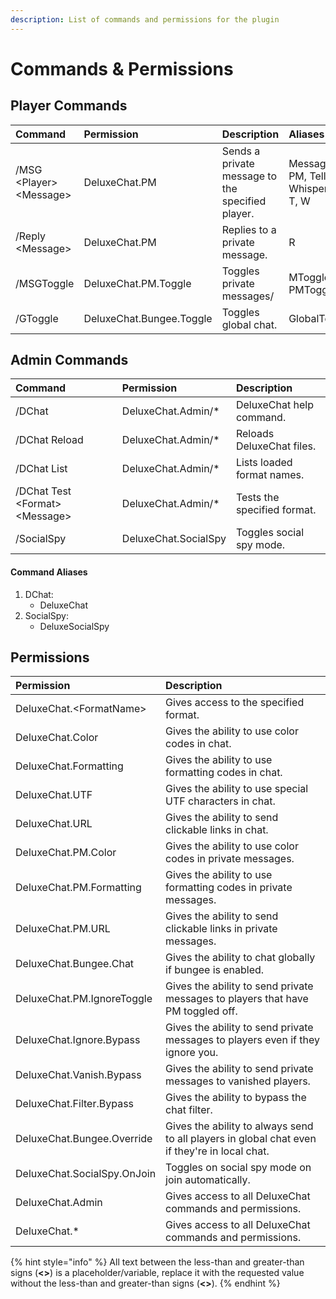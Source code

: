 ```yaml
---
description: List of commands and permissions for the plugin
---
```


# Commands & Permissions

## Player Commands

| Command | Permission | Description | Aliases |
| :--- | :--- | :--- | :--- |
| /MSG &lt;Player&gt; &lt;Message&gt; | DeluxeChat.PM | Sends a private message to the specified player. | Message, PM, Tell, Whisper, M, T, W |
| /Reply &lt;Message&gt; | DeluxeChat.PM | Replies to a private message. | R |
| /MSGToggle | DeluxeChat.PM.Toggle | Toggles private messages/ | MToggle, PMToggle |
| /GToggle | DeluxeChat.Bungee.Toggle | Toggles global chat. | GlobalToggle |

## Admin Commands

| Command | Permission | Description |
| :--- | :--- | :--- |
| /DChat | DeluxeChat.Admin/\* | DeluxeChat help command. |
| /DChat Reload | DeluxeChat.Admin/\* | Reloads DeluxeChat files. |
| /DChat List | DeluxeChat.Admin/\* | Lists loaded format names. |
| /DChat Test &lt;Format&gt; &lt;Message&gt; | DeluxeChat.Admin/\* | Tests the specified format. |
| /SocialSpy | DeluxeChat.SocialSpy | Toggles social spy mode. |

#### Command Aliases

1. DChat:
   * DeluxeChat 
2. SocialSpy:
   * DeluxeSocialSpy

## Permissions

| Permission | Description |
| :--- | :--- |
| DeluxeChat.&lt;FormatName&gt; | Gives access to the specified format. |
| DeluxeChat.Color | Gives the ability to use color codes in chat. |
| DeluxeChat.Formatting | Gives the ability to use formatting codes in chat. |
| DeluxeChat.UTF | Gives the ability to use special UTF characters in chat. |
| DeluxeChat.URL | Gives the ability to send clickable links in chat. |
| DeluxeChat.PM.Color | Gives the ability to use color codes in private messages. |
| DeluxeChat.PM.Formatting | Gives the ability to use formatting codes in private messages. |
| DeluxeChat.PM.URL | Gives the ability to send clickable links in private messages. |
| DeluxeChat.Bungee.Chat | Gives the ability to chat globally if bungee is enabled. |
| DeluxeChat.PM.IgnoreToggle | Gives the ability to send private messages to players that have PM toggled off. |
| DeluxeChat.Ignore.Bypass | Gives the ability to send private messages to players even if they ignore you. |
| DeluxeChat.Vanish.Bypass | Gives the ability to send private messages to vanished players. |
| DeluxeChat.Filter.Bypass | Gives the ability to bypass the chat filter. |
| DeluxeChat.Bungee.Override | Gives the ability to always send to all players in global chat even if they're in local chat. |
| DeluxeChat.SocialSpy.OnJoin | Toggles on social spy mode on join automatically. |
| DeluxeChat.Admin | Gives access to all DeluxeChat commands and permissions. |
| DeluxeChat.\* | Gives access to all DeluxeChat commands and permissions. |

{% hint style="info" %}
All text between the less-than and greater-than signs \(**&lt;&gt;**\) is a placeholder/variable, replace it with the requested value without the less-than and greater-than signs \(**&lt;&gt;**\).
{% endhint %}


